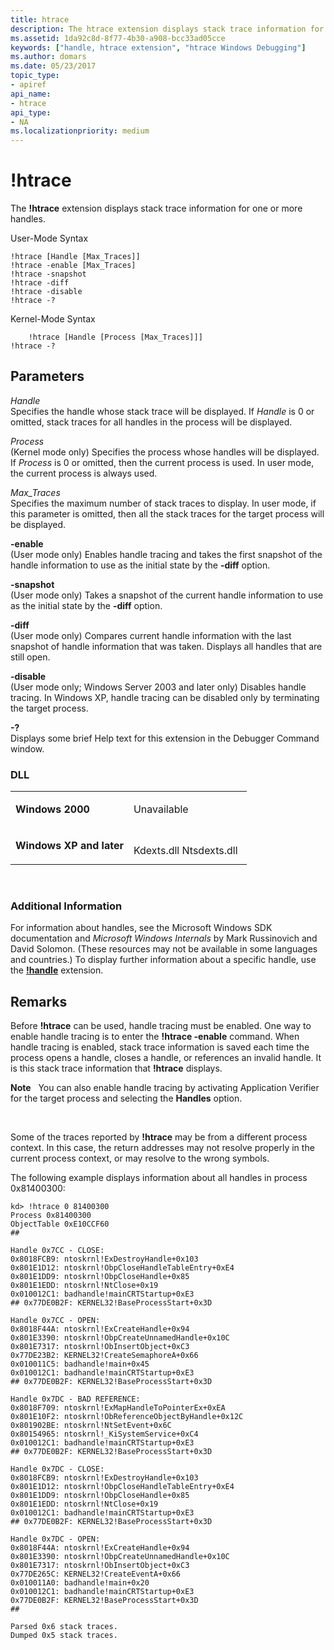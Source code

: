 ```yaml
---
title: htrace
description: The htrace extension displays stack trace information for one or more handles.
ms.assetid: 1da92c8d-8f77-4b30-a908-bcc33ad05cce
keywords: ["handle, htrace extension", "htrace Windows Debugging"]
ms.author: domars
ms.date: 05/23/2017
topic_type:
- apiref
api_name:
- htrace
api_type:
- NA
ms.localizationpriority: medium
---
```


# !htrace


The **!htrace** extension displays stack trace information for one or more handles.

User-Mode Syntax

```dbgcmd
!htrace [Handle [Max_Traces]] 
!htrace -enable [Max_Traces]
!htrace -snapshot
!htrace -diff
!htrace -disable
!htrace -? 
```

Kernel-Mode Syntax

```dbgcmd
    !htrace [Handle [Process [Max_Traces]]] 
!htrace -? 
```

## <span id="ddk__htrace_dbg"></span><span id="DDK__HTRACE_DBG"></span>Parameters


<span id="_______Handle______"></span><span id="_______handle______"></span><span id="_______HANDLE______"></span> *Handle*   
Specifies the handle whose stack trace will be displayed. If *Handle* is 0 or omitted, stack traces for all handles in the process will be displayed.

<span id="_______Process______"></span><span id="_______process______"></span><span id="_______PROCESS______"></span> *Process*   
(Kernel mode only) Specifies the process whose handles will be displayed. If *Process* is 0 or omitted, then the current process is used. In user mode, the current process is always used.

<span id="_______Max_Traces______"></span><span id="_______max_traces______"></span><span id="_______MAX_TRACES______"></span> *Max\_Traces*   
Specifies the maximum number of stack traces to display. In user mode, if this parameter is omitted, then all the stack traces for the target process will be displayed.

<span id="_______-enable______"></span><span id="_______-ENABLE______"></span> **-enable**   
(User mode only) Enables handle tracing and takes the first snapshot of the handle information to use as the initial state by the **-diff** option.

<span id="_______-snapshot______"></span><span id="_______-SNAPSHOT______"></span> **-snapshot**   
(User mode only) Takes a snapshot of the current handle information to use as the initial state by the **-diff** option.

<span id="_______-diff______"></span><span id="_______-DIFF______"></span> **-diff**   
(User mode only) Compares current handle information with the last snapshot of handle information that was taken. Displays all handles that are still open.

<span id="_______-disable______"></span><span id="_______-DISABLE______"></span> **-disable**   
(User mode only; Windows Server 2003 and later only) Disables handle tracing. In Windows XP, handle tracing can be disabled only by terminating the target process.

<span id="_______-_______"></span> **-?**   
Displays some brief Help text for this extension in the Debugger Command window.

### <span id="DLL"></span><span id="dll"></span>DLL

<table>
<colgroup>
<col width="50%" />
<col width="50%" />
</colgroup>
<tbody>
<tr class="odd">
<td align="left"><p><strong>Windows 2000</strong></p></td>
<td align="left"><p>Unavailable</p></td>
</tr>
<tr class="even">
<td align="left"><p><strong>Windows XP and later</strong></p></td>
<td align="left"><p></p>
Kdexts.dll
Ntsdexts.dll</td>
</tr>
</tbody>
</table>

 

### <span id="Additional_Information"></span><span id="additional_information"></span><span id="ADDITIONAL_INFORMATION"></span>Additional Information

For information about handles, see the Microsoft Windows SDK documentation and *Microsoft Windows Internals* by Mark Russinovich and David Solomon. (These resources may not be available in some languages and countries.) To display further information about a specific handle, use the [**!handle**](-handle.md) extension.

Remarks
-------

Before **!htrace** can be used, handle tracing must be enabled. One way to enable handle tracing is to enter the **!htrace -enable** command. When handle tracing is enabled, stack trace information is saved each time the process opens a handle, closes a handle, or references an invalid handle. It is this stack trace information that **!htrace** displays.

**Note**   You can also enable handle tracing by activating Application Verifier for the target process and selecting the **Handles** option.

 

Some of the traces reported by **!htrace** may be from a different process context. In this case, the return addresses may not resolve properly in the current process context, or may resolve to the wrong symbols.

The following example displays information about all handles in process 0x81400300:

```dbgcmd
kd> !htrace 0 81400300
Process 0x81400300
ObjectTable 0xE10CCF60
## 

Handle 0x7CC - CLOSE:
0x8018FCB9: ntoskrnl!ExDestroyHandle+0x103
0x801E1D12: ntoskrnl!ObpCloseHandleTableEntry+0xE4
0x801E1DD9: ntoskrnl!ObpCloseHandle+0x85
0x801E1EDD: ntoskrnl!NtClose+0x19
0x010012C1: badhandle!mainCRTStartup+0xE3
## 0x77DE0B2F: KERNEL32!BaseProcessStart+0x3D

Handle 0x7CC - OPEN:
0x8018F44A: ntoskrnl!ExCreateHandle+0x94
0x801E3390: ntoskrnl!ObpCreateUnnamedHandle+0x10C
0x801E7317: ntoskrnl!ObInsertObject+0xC3
0x77DE23B2: KERNEL32!CreateSemaphoreA+0x66
0x010011C5: badhandle!main+0x45
0x010012C1: badhandle!mainCRTStartup+0xE3
## 0x77DE0B2F: KERNEL32!BaseProcessStart+0x3D

Handle 0x7DC - BAD REFERENCE:
0x8018F709: ntoskrnl!ExMapHandleToPointerEx+0xEA
0x801E10F2: ntoskrnl!ObReferenceObjectByHandle+0x12C
0x801902BE: ntoskrnl!NtSetEvent+0x6C
0x80154965: ntoskrnl!_KiSystemService+0xC4
0x010012C1: badhandle!mainCRTStartup+0xE3
## 0x77DE0B2F: KERNEL32!BaseProcessStart+0x3D

Handle 0x7DC - CLOSE:
0x8018FCB9: ntoskrnl!ExDestroyHandle+0x103
0x801E1D12: ntoskrnl!ObpCloseHandleTableEntry+0xE4
0x801E1DD9: ntoskrnl!ObpCloseHandle+0x85
0x801E1EDD: ntoskrnl!NtClose+0x19
0x010012C1: badhandle!mainCRTStartup+0xE3
## 0x77DE0B2F: KERNEL32!BaseProcessStart+0x3D

Handle 0x7DC - OPEN:
0x8018F44A: ntoskrnl!ExCreateHandle+0x94
0x801E3390: ntoskrnl!ObpCreateUnnamedHandle+0x10C
0x801E7317: ntoskrnl!ObInsertObject+0xC3
0x77DE265C: KERNEL32!CreateEventA+0x66
0x010011A0: badhandle!main+0x20
0x010012C1: badhandle!mainCRTStartup+0xE3
0x77DE0B2F: KERNEL32!BaseProcessStart+0x3D
## 

Parsed 0x6 stack traces.
Dumped 0x5 stack traces.
```

 

 





